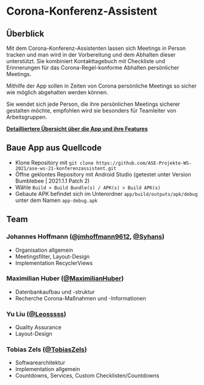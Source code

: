 # Corona-Konferenz-Assistent

## Überblick

Mit dem Corona-Konferenz-Assistenten lassen sich Meetings in Person tracken und man wird in der Vorbereitung und dem Abhalten dieser unterstützt. Sie kombiniert Kontakttagebuch mit Checkliste und Erinnerungen für das Corona-Regel-konforme Abhalten persönlicher Meetings.

Mithilfe der App sollen in Zeiten von Corona persönliche Meetings so sicher wie möglich abgehalten werden können.

Sie wendet sich jede Person, die ihre persönlichen Meetings sicherer gestalten möchte, empfohlen wird sie besonders für Teamleiter von Arbeitsgruppen.

[**Detailliertere Übersicht über die App und ihre Features**](https://github.com/ASE-Projekte-WS-2021/ase-ws-21-konferenzassistent/blob/main/documentation/folien.pdf)

## Baue App aus Quellcode

- Klone Repository mit `git clone https://github.com/ASE-Projekte-WS-2021/ase-ws-21-konferenzassistent.git`
- Öffne geklontes Repository mit Android Studio (getestet unter Version Bumblebee | 2021.1.1 Patch 2)
- Wähle `Build > Build Bundle(s) / APK(s) > Build APK(s)`
- Gebaute APK befindet sich im Unterordner `app/build/outputs/apk/debug` unter dem Namen `app-debug.apk`

## Team

### Johannes Hoffmann ([@jmhoffmann9612](https://github.com/jmhoffmann9612), [@Syhans](https://github.com/Syhans))

- Organisation allgemein
- Meetingsfilter, Layout-Design
- Implementation RecyclerViews

### Maximilian Huber ([@MaximilianHuber](https://github.com/MaximilianHuber))

- Datenbankaufbau und -struktur
- Recherche Corona-Maßnahmen und -Informationen

### Yu Liu ([@Leosssss](https://github.com/Leosssss))

- Quality Assurance
- Layout-Design

### Tobias Zels ([@TobiasZels](https://github.com/TobiasZels))

- Softwarearchitektur
- Implementation allgemein
- Countdowns, Services, Custom Checklisten/Countdowns
